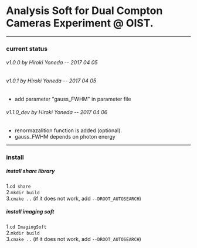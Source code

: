 # Analysis Soft for Dual Compton Cameras Experiment @ OIST.
-----
### current status
###### v1.0.0 by Hiroki Yoneda -- 2017 04 05
###### v1.0.1 by Hiroki Yoneda -- 2017 04 05
- add parameter "gauss_FWHM" in parameter file
###### v1.1.0_dev by Hiroki Yoneda -- 2017 04 06
- renormazalition function is added (optional).
- gauss_FWHM depends on photon energy
--------
### install
##### install share library
1.`cd share`  
2.`mkdir build`  
3.`cmake ..` (if it does not work, add `--DROOT_AUTOSEARCH`)  
##### install imaging soft
1.`cd ImagingSoft`  
2.`mkdir build`  
3.`cmake ..` (if it does not work, add `--DROOT_AUTOSEARCH`)  
